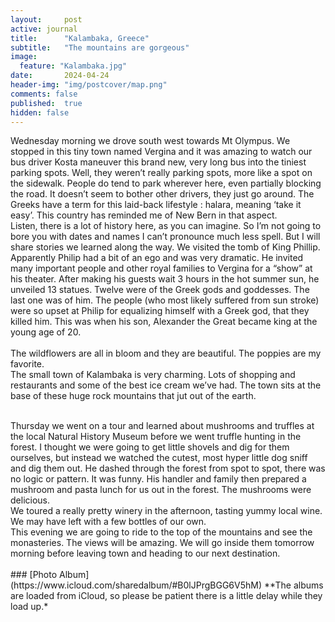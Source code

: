 ```yaml
---
layout:     post
active: journal
title:      "Kalambaka, Greece"
subtitle:   "The mountains are gorgeous"
image:
  feature: "Kalambaka.jpg"
date:       2024-04-24
header-img: "img/postcover/map.png"
comments: false
published:  true
hidden: false
---
```


Wednesday morning we drove south west towards Mt Olympus. We stopped in this tiny town named Vergina and it was amazing to watch our bus driver Kosta maneuver this brand new, very long bus into the tiniest parking spots. Well, they weren’t really parking spots, more like a spot on the sidewalk. People do tend to park wherever here, even partially blocking the road. It doesn’t seem to bother other drivers, they just go around. The Greeks have a term for this laid-back lifestyle : halara, meaning ‘take it easy’. This country has reminded me of New Bern in that aspect.
<br>
Listen, there is a lot of history here, as you can imagine. So I’m not going to bore you with dates and names I can’t pronounce much less spell. But I will share stories we learned along the way. We visited the tomb of King Phillip. Apparently Philip had a bit of an ego and was very dramatic. He invited many important people and other royal families to Vergina for a “show” at his theater. After making his guests wait 3 hours in the hot summer sun, he unveiled 13 statues.  Twelve were of the Greek gods and goddesses. The last one was of him. The people (who most likely suffered from sun stroke) were so upset at Philip for equalizing himself with a Greek god, that they killed him. This was when his son, Alexander the Great became king at the young age of 20.     
<br>
The wildflowers are all in bloom and they are beautiful. The poppies are my favorite.
<br>
The small town of Kalambaka is very charming. Lots of shopping and restaurants and some of the best ice cream we’ve had. The town sits at the base of these huge rock mountains that jut out of the earth. 

<br>
Thursday we went on a tour and learned about mushrooms and truffles at the local Natural History Museum before we went truffle hunting in the forest. I thought we were going to get little shovels and dig for them ourselves, but instead we watched the cutest, most hyper little dog sniff and dig them out. He dashed through the forest from spot to spot, there was no logic or pattern. It was funny. His handler and family then prepared a mushroom and pasta lunch for us out in the forest. The mushrooms were delicious.
<br>
We toured a really pretty winery in the afternoon, tasting yummy local wine. We may have left with a few bottles of our own. 
<br>
This evening we are going to ride to the top of the mountains and see the monasteries. The views will be amazing. We will go inside them tomorrow morning before leaving town and heading to our next destination.



<br>
<br>
### [Photo Album](https://www.icloud.com/sharedalbum/#B0lJPrgBGG6V5hM) 
**The albums are loaded from iCloud, so please be patient there is a little delay while they load up.*
